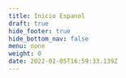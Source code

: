 ```yaml
---
title: Inicio Espanol
draft: true
hide_footer: true
hide_bottom_nav: false
menu: none
weight: 0
date: 2022-02-05T16:59:33.139Z
---
```

